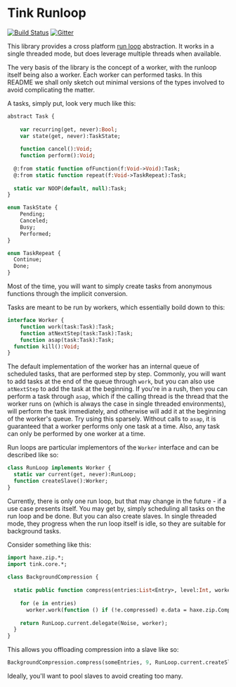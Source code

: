 # Tink Runloop

[![Build Status](https://travis-ci.org/haxetink/tink_runloop.svg?branch=master)](https://travis-ci.org/haxetink/tink_runloop)
[![Gitter](https://img.shields.io/gitter/room/nwjs/nw.js.svg?maxAge=2592000)](https://gitter.im/haxetink/public)

This library provides a cross platform [run loop](https://en.wikipedia.org/wiki/Event_loop) abstraction. It works in a single threaded mode, but does leverage multiple threads when available.
  
The very basis of the library is the concept of a worker, with the runloop itself being also a worker. Each worker can performed tasks. In this README we shall only sketch out minimal versions of the types involved to avoid complicating the matter.

A tasks, simply put, look very much like this:

```haxe
abstract Task {
  
	var recurring(get, never):Bool;
	var state(get, never):TaskState;
  
	function cancel():Void;	
	function perform():Void;
  
  @:from static function ofFunction(f:Void->Void):Task;
  @:from static function repeat(f:Void->TaskRepeat):Task;
  
  static var NOOP(default, null):Task;
}

enum TaskState {
	Pending;
	Canceled;
	Busy;
	Performed;
}

enum TaskRepeat {
  Continue;
  Done;
}
```

Most of the time, you will want to simply create tasks from anonymous functions through the implicit conversion.

Tasks are meant to be run by workers, which essentially boild down to this:

```haxe
interface Worker {	
	function work(task:Task):Task;
	function atNextStep(task:Task):Task;
	function asap(task:Task):Task;
  function kill():Void;
}
```

The default implementation of the worker has an internal queue of scheduled tasks, that are performed step by step. Commonly, you will want to add tasks at the end of the queue through `work`, but you can also use `atNextStep` to add the task at the beginning. If you're in a rush, then you can perform a task through `asap`, which if the calling thread is the thread that the worker runs on (which is always the case in single threaded environments), will perform the task immediately, and otherwise will add it at the beginning of the worker's queue. Try using this sparsely. Without calls to `asap`, it is guaranteed that a worker performs only one task at a time. Also, any task can only be performed by one worker at a time.

Run loops are particular implementors of the `Worker` interface and can be described like so:

```haxe
class RunLoop implements Worker {
  static var current(get, never):RunLoop;
  function createSlave():Worker;
}
```

Currently, there is only one run loop, but that may change in the future - if a use case presents itself. You may get by, simply scheduling all tasks on the run loop and be done. But you can also create slaves. In single threaded mode, they progress when the run loop itself is idle, so they are suitable for background tasks.

Consider something like this:
  
```haxe
import haxe.zip.*;
import tink.core.*;
  
class BackgroundCompression {
  
  static public function compress(entries:List<Entry>, level:Int, worker:Worker):Future<Noise> {
    
    for (e in entries)
      worker.work(function () if (!e.compressed) e.data = haxe.zip.Compress.run(e.data, level));
      
    return RunLoop.current.delegate(Noise, worker);
  }
}
```

This allows you offloading compression into a slave like so:

```haxe
BackgroundCompression.compress(someEntries, 9, RunLoop.current.createSlave());
```

Ideally, you'll want to pool slaves to avoid creating too many.
